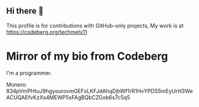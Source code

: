 ## Hi there 👋

This profile is for contributions with GitHub-only projects, My work is at https://codeberg.org/techmetx11

# Mirror of my bio from Codeberg
I'm a programmer.

Monero: 834pVmPHtuJ9hgyourovmGEFxLKFJdAhqDjhWf1rR1HvYPDS5mEyUrH3WeACUQAEfvKzXs4MEWP5sFAgBQbCZGxb6s7c5q5
